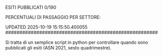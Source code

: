 ESITI PUBBLICATI 0/190 

PERCENTUALI DI PASSAGGIO PER SETTORE:

UPDATED 2025-10-19 15:15:50.400055
###################################################### 

Si tratta di un semplice script in python per controllare quando sono pubblicati gli esiti (ASN 2021, sesto quadrimestre).


